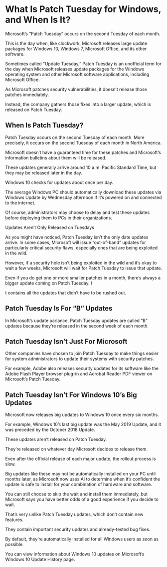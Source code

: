 # What Is Patch Tuesday for Windows, and When Is It?

Microsoft’s “Patch Tuesday” occurs on the second Tuesday of each month. 

This is the day when, like clockwork, Microsoft releases large update packages for Windows 10, Windows 7, Microsoft Office, and its other software.

Sometimes called “Update Tuesday,” Patch Tuesday is an unofficial term for the day when Microsoft releases update packages for the Windows operating system and other Microsoft software applications, including Microsoft Office.

As Microsoft patches security vulnerabilities, it doesn’t release those patches immediately. 

Instead, the company gathers those fixes into a larger update, which is released on Patch Tuesday.
 
## When Is Patch Tuesday?

Patch Tuesday occurs on the second Tuesday of each month. More precisely, it occurs on the second Tuesday of each month in North America.

Microsoft doesn’t have a guaranteed time for these patches and Microsoft’s information bulletins about them will be released. 

These updates generally arrive around 10 a.m. Pacific Standard Time, but they may be released later in the day.

Windows 10 checks for updates about once per day. 

The average Windows PC should automatically download these updates via Windows Update by Wednesday afternoon if it’s powered on and connected to the internet. 

Of course, administrators may choose to delay and test these updates before deploying them to PCs in their organizations.

Updates Aren’t Only Released on Tuesdays

As you might have noticed, Patch Tuesday isn’t the only date updates arrive. In some cases, Microsoft will issue “out-of-band” updates for particularly critical security flaws, especially ones that are being exploited in the wild.

However, if a security hole isn’t being exploited in the wild and it’s okay to wait a few weeks, Microsoft will wait for Patch Tuesday to issue that update.

Even if you do get one or more smaller patches in a month, there’s always a bigger update coming on Patch Tuesday. I

t contains all the updates that didn’t have to be rushed out.

## Patch Tuesday Is For “B” Updates

In Microsoft’s update parlance, Patch Tuesday updates are called “B” updates because they’re released in the second week of each month.
 
 
## Patch Tuesday Isn’t Just For Microsoft

Other companies have chosen to join Patch Tuesday to make things easier for system administrators to update their systems with security patches.

For example, Adobe also releases security updates for its software like the Adobe Flash Player browser plug-in and Acrobat Reader PDF viewer on Microsoft’s Patch Tuesday.

## Patch Tuesday Isn’t For Windows 10’s Big Updates

Microsoft now releases big updates to Windows 10 once every six months. 

For example, Windows 10’s last big update was the May 2019 Update, and it was preceded by the October 2018 Update.

These updates aren’t released on Patch Tuesday. 

They’re released on whatever day Microsoft decides to release them.

Even after the official release of each major update, the rollout process is slow. 

Big updates like these may not be automatically installed on your PC until months later, as Microsoft now uses AI to determine when it’s confident the update is safe to install for your combination of hardware and software. 

You can still choose to skip the wait and install them immediately, but Microsoft says you have better odds of a good experience if you decide to wait.

That’s very unlike Patch Tuesday updates, which don’t contain new features. 

They contain important security updates and already-tested bug fixes. 

By default, they’re automatically installed for all Windows users as soon as possible.

You can view information about Windows 10 updates on Microsoft’s Windows 10 Update History page.
